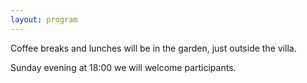 ```yaml
---
layout: program
---
```


Coffee breaks and lunches will be in the garden, just outside the villa.

Sunday evening at 18:00 we will welcome participants.
